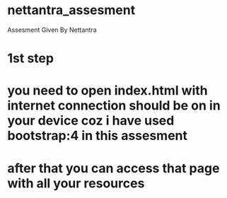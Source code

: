 # nettantra_assesment
Assesment Given By Nettantra
# 1st step
# you need to open index.html with internet connection should be on in your device coz i have used bootstrap:4 in this assesment
# after that you can access that page with all your resources

